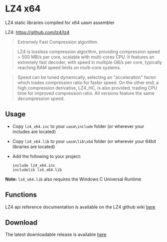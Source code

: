 # LZ4 x64

LZ4 static libraries compiled for x64 uasm assembler 

LZ4: https://github.com/lz4/lz4

> Extremely Fast Compression algorithm.

> LZ4 is lossless compression algorithm, providing compression speed > 500 MB/s per core, scalable with multi-cores CPU. It features an extremely fast decoder, with speed in multiple GB/s per core, typically reaching RAM speed limits on multi-core systems.

> Speed can be tuned dynamically, selecting an "acceleration" factor which trades compression ratio for faster speed. On the other end, a high compression derivative, LZ4_HC, is also provided, trading CPU time for improved compression ratio. All versions feature the same decompression speed.

## Usage

* Copy `lz4_x64.inc` to your `uasm\include` folder (or wherever your includes are located)

* Copy `lz4_x64.lib` to your `uasm\lib\x64` folder (or wherever your 64bit libraries are located)

* Add the following to your project:
  
  ```assembly
  include lz4_x64.inc
  includelib lz4_x64.lib
  ```

**Note:** `lz4_x64.lib` also requires the Windows C Universal Runtime

## Functions

LZ4 api reference documentation is available on the LZ4 github wiki [here](https://github.com/lz4/lz4/wiki)

## Download

The latest downloadable release is available [here](https://github.com/mrfearless/libraries/blob/master/releases/LZ4_x64.zip?raw=true)
